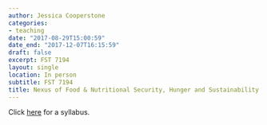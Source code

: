 ```yaml
---
author: Jessica Cooperstone
categories:
- teaching
date: "2017-08-29T15:00:59"
date_end: "2017-12-07T16:15:59"
draft: false
excerpt: FST 7194
layout: single
location: In person
subtitle: FST 7194
title: Nexus of Food & Nutritional Security, Hunger and Sustainability
---
```


Click [here](/content/talk/2017-nexus/fnhs-2017-syllabus.pdf) for a syllabus.
